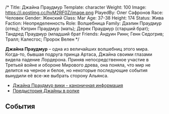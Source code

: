 /*
Title: Джайна Праудмур
Template: character
Weight: 100
Image: https://i.postimg.cc/hvM2RF0Z/image.png
PlayedBy: Олег Сафронов
Race: Человек
Gender: Женский
Class: Маг
Age: 37-38
Height: 174
Status: Жива
Faction: Неопределенность
Role: Волшебница
Family: Даэлин Праудмур (отец); Кэтрин Праудмур (мать); Дерек Праудмур (старший брат); Тандред Праудмур (младший брат
Friends: Андуин Ринн; Генн Седогрив; Тралл; Калесгос; Пророк Велен
*/

**Джайна Праудмур** – одна из величайших волшебниц этого мира. Когда-то, бывшая подруга принца Артаса, Джайна своими глазами видела падение Лордерона. Приняв непосредственное участие в Третьей войне и обороне Мирового древа, она поняла, что мир не делится на черное и белое, но некоторые последующие события вынудили её все-же выбрать сторону Альянса.

- [Джайна Праудмур вики - каноничная информация](https://wowwiki.fandom.com/ru/wiki/%D0%94%D0%B6%D0%B0%D0%B9%D0%BD%D0%B0_%D0%9F%D1%80%D0%B0%D1%83%D0%B4%D0%BC%D1%83%D1%80)
- [Предыстория Джайны в ролке](/events/jaina-prehistory)

## События